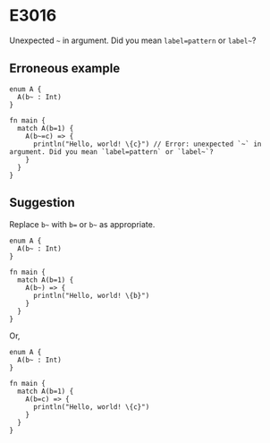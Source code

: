 # E3016

Unexpected `~` in argument. Did you mean `label=pattern` or `label~`?

## Erroneous example

```moonbit
enum A {
  A(b~ : Int)
}

fn main {
  match A(b=1) {
    A(b~=c) => {
      println("Hello, world! \{c}") // Error: unexpected `~` in argument. Did you mean `label=pattern` or `label~`?
    }
  }
}
```

## Suggestion

Replace `b~` with `b=` or `b~` as appropriate.

```moonbit
enum A {
  A(b~ : Int)
}

fn main {
  match A(b=1) {
    A(b~) => {
      println("Hello, world! \{b}")
    }
  }
}
```

Or,

```moonbit
enum A {
  A(b~ : Int)
}

fn main {
  match A(b=1) {
    A(b=c) => {
      println("Hello, world! \{c}")
    }
  }
}
```
